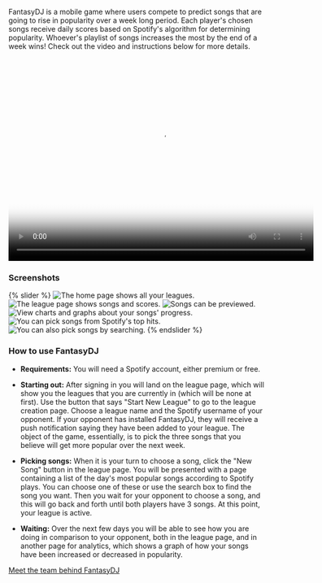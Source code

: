 FantasyDJ is a mobile game where users compete to predict songs that are going to rise in popularity over a week long period. Each player's chosen songs receive daily scores based on Spotify's algorithm for determining popularity. Whoever's playlist of songs increases the most by the end of a week wins! Check out the video and instructions below for more details.

<center>
<video src="FantasyDJ.mp4" align="center" poster="poster.png" width="600" height="400" controls preload></video>
</center>

### Screenshots

{% slider %}
  ![The home page shows all your leagues.](screenshots/screen-01-home-page.png)
  ![The league page shows songs and scores.](screenshots/screen-02-league-page.png)
  ![Songs can be previewed.](screenshots/screen-03-preview.png)
  ![View charts and graphs about your songs' progress.](screenshots/screen-04-analytics.png)
  ![You can pick songs from Spotify's top hits.](screenshots/screen-05-search-top-hits.png)
  ![You can also pick songs by searching.](screenshots/screen-06-search.png)
{% endslider %}

### How to use FantasyDJ

* **Requirements:** You will need a Spotify account, either premium or free. 

* **Starting out:** After signing in you will land on the league page, which will show you the leagues that you
  are currently in (which will be none at first). Use the button that says "Start New League" to go to the league
  creation page. Choose a league name and the Spotify username of your opponent. If your opponent has installed
  FantasyDJ, they will receive a push notification saying they have been added to your league. The object of the
  game, essentially, is to pick the three songs that you believe will get more popular over the next week.
  
* **Picking songs:** When it is your turn to choose a song, click the "New Song" button in the league page.
  You will be presented with a page containing a list of the day's most popular songs according to Spotify plays.
  You can choose one of these or use the search box to find the song you want. Then you wait for your opponent
  to choose a song, and this will go back and forth until both players have 3 songs. At this point, your league
  is active. 
  
* **Waiting:** Over the next few days you will be able to see how you are doing in comparison to your opponent,
  both in the league page, and in another page for analytics, which shows a graph of how your songs have been 
  increased or decreased in popularity.
  
[Meet the team behind FantasyDJ](about.md)
